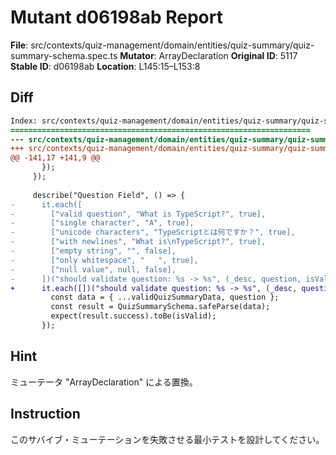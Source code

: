 # Mutant d06198ab Report

**File**: src/contexts/quiz-management/domain/entities/quiz-summary/quiz-summary-schema.spec.ts
**Mutator**: ArrayDeclaration
**Original ID**: 5117
**Stable ID**: d06198ab
**Location**: L145:15–L153:8

## Diff

```diff
Index: src/contexts/quiz-management/domain/entities/quiz-summary/quiz-summary-schema.spec.ts
===================================================================
--- src/contexts/quiz-management/domain/entities/quiz-summary/quiz-summary-schema.spec.ts	original
+++ src/contexts/quiz-management/domain/entities/quiz-summary/quiz-summary-schema.spec.ts	mutated #5117
@@ -141,17 +141,9 @@
       });
     });
 
     describe("Question Field", () => {
-      it.each([
-        ["valid question", "What is TypeScript?", true],
-        ["single character", "A", true],
-        ["unicode characters", "TypeScriptとは何ですか？", true],
-        ["with newlines", "What is\nTypeScript?", true],
-        ["empty string", "", false],
-        ["only whitespace", "   ", true],
-        ["null value", null, false],
-      ])("should validate question: %s -> %s", (_desc, question, isValid) => {
+      it.each([])("should validate question: %s -> %s", (_desc, question, isValid) => {
         const data = { ...validQuizSummaryData, question };
         const result = QuizSummarySchema.safeParse(data);
         expect(result.success).toBe(isValid);
       });
```

## Hint

ミューテータ "ArrayDeclaration" による置換。

## Instruction

このサバイブ・ミューテーションを失敗させる最小テストを設計してください。
